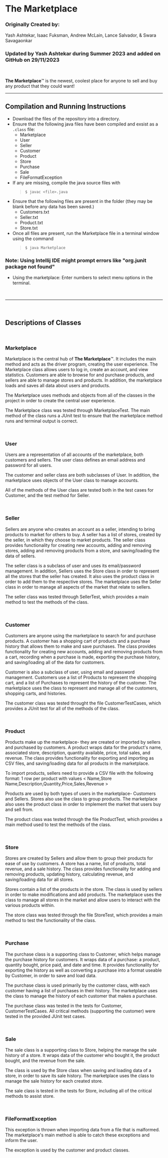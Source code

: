# The Marketplace
### Originally Created by:
Yash Ashtekar, Isaac Fuksman, Andrew McLain, Lance Salvador, & Swara Savagaonkar
<br/>
### Updated by Yash Ashtekar during Summer 2023 and added on GitHub on 29/11/2023

<br/>

**The Marketplace**™ is the newest, coolest place for anyone to sell and buy any product that they could want!

---

## Compilation and Running Instructions

- Download the files of the repository into a directory.
- Ensure that the following java files have been compiled and exsist as a `.class` file:
    - Marketplace
    - User
    - Seller
    - Customer
    - Product
    - Store
    - Purchase
    - Sale
    - FileFormatException
- If any are missing, compile the java source files with
    > `$ javac <file>.java`
- Ensure that the following files are present in the folder (they may be blank before any data has been saved.)
    - Customers.txt
    - Seller.txt
    - Product.txt
    - Store.txt
- Once all files are present, run the Marketplace file in a terminal window using the command
    > `$ java Marketplace`

### Note: Using Intellij IDE might prompt errors like "org.junit package not found"

- Using the marketplace: Enter numbers to select menu options in the terminal.

<br/>

--- 

<br/>

## Descriptions of Classes 

<br/>

### Marketplace

Marketplace is the central hub of **The Marketplace**™. It includes the main method and acts as the driver program, creating the user experience. The Marketplace class allows users to log in, create an account, and view statistics. Customers are able to browse for and purchase products, and sellers are able to manage stores and products. In addition, the marketplace loads and saves all data about users and products.

The Marketplace uses methods and objects from all of the classes in the project in order to create the central user experience.

The Marketplace class was tested through MarketplaceTest. The main method of the class runs a JUnit test to ensure that the marketplace method runs and terminal output is correct.

<br/>

### User

Users are a representation of all accounts of the marketplace, both customers and sellers. The user class defines an email address and password for all users.

The customer and seller class are both subclasses of User. In addition, the marketplace uses objects of the User class to manage accounts.

All of the methods of the User class are tested both in the test cases for Customer, and the test method for Seller.

<br/>

### Seller

Sellers are anyone who creates an account as a seller, intending to bring products to market for others to buy. A seller has a list of stores, created by the seller, in which they choose to market products. The seller class provides functionality for creating new accounts, adding and removing stores, adding and removing products from a store, and saving/loading the data of sellers.

The seller class is a subclass of user and uses its email/password management. In addition, Sellers uses the Store class in order to represent all the stores that the seller has created. It also uses the product class in order to add them to the respective stores. The marketplace uses the Seller class in order to manage all aspects of the market that relate to sellers.

The seller class was tested through SellerTest, which provides a main method to test the methods of the class.

<br/>

### Customer

Customers are anyone using the marketplace to search for and purchase products. A customer has a shopping cart of products and a purchase history that allows them to make and save purchases. The class provides functionality for creating new accounts, adding and removing products from a cart, recording when a purchase is made, exporting the purchase history, and saving/loading all of the data for customers.

Customer is also a subclass of user, using email and password management. Customers use a list of Products to represent the shopping cart, and a list of Purchases to represent the history of the customer. The marketplace uses the class to represent and manage all of the customers, shopping carts, and histories.

The customer class was tested throught the file CustomerTestCases, which provides a JUnit test for all of the methods of the class.

<br/>

### Product

Products make up the marketplace- they are created or imported by sellers and purchased by customers. A product wraps data for the product's name, associated store, description, quantity available, price, total sales, and revenue. The class provides functionality for exporting and importing as CSV files, and saving/loading data for all products in the marketplace.

To import products, sellers need to provide a CSV file with the following format:
1 row per product with values < Name,Store Name,Description,Quantity,Price,Sales,Revenue >

Products are used by both types of users in the marketplace- Customers and Sellers. Stores also use the class to group products. The marketplace also uses the product class in order to implement the market that users buy and sell from.

The product class was tested through the file ProductTest, which provides a main method used to test the methods of the class.

<br/>

### Store 

Stores are created by Sellers and allow them to group their products for ease of use by customers. A store has a name, list of products, total revenue, and a sale history. The class provides functionality for adding and removing products, updating history, calculating revenue, and saving/loading data for all stores.

Stores contain a list of the products in the store. The class is used by sellers in order to make modifications and add products. The marketplace uses the class to manage all stores in the market and allow users to interact with the various products within.

The store class was tested through the file StoreTest, which provides a main method to test the functionality of the class.

<br/>

### Purchase

The purchase class is a supporting class to Customer, which helps manage the purchase history for customers. It wraps data of a purchase: a product, quantity bought, price paid, and date and time. It provides functionality for exporting the history as well as converting a purchase into a format useable by Customer, in order to save and load data.

The purchase class is used primarily by the customer class, with each customer having a list of purchases in their history. The marketplace uses the class to manage the history of each customer that makes a purchase.

The purchase class was tested in the tests for Customer, CustomerTestCases. All critical methods (supporting the customer) were tested in the provided JUnit test cases.

<br/>

### Sale

The sale class is a supporting class to Store, helping the manage the sale history of a store. It wraps data of the customer who bought it, the product bought, and the revenue from the sale.

The class is used by the Store class when saving and loading data of a store, in order to save its sale history. The marketplace uses the class to manage the sale history for each created store.

The sale class is tested in the tests for Store, including all of the critical methods to assist store.

<br/>

### FileFormatException

This exception is thrown when importing data from a file that is malformed. The marketplace's main method is able to catch these exceptions and inform the user.

The exception is used by the customer and product classes. 
